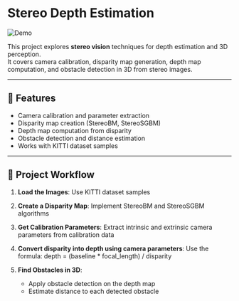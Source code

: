 # Stereo Depth Estimation

![Demo](output/out.gif)

This project explores **stereo vision** techniques for depth estimation and 3D perception.  
It covers camera calibration, disparity map generation, depth map computation, and obstacle detection in 3D from stereo images.

---

## 📌 Features
- Camera calibration and parameter extraction  
- Disparity map creation (StereoBM, StereoSGBM)  
- Depth map computation from disparity  
- Obstacle detection and distance estimation  
- Works with KITTI dataset samples  

---

## 🚀 Project Workflow
1. **Load the Images**: Use KITTI dataset samples

2. **Create a Disparity Map**: Implement StereoBM and StereoSGBM algorithms  

3. **Get Calibration Parameters**: Extract intrinsic and extrinsic camera parameters from calibration data

4. **Convert disparity into depth using camera parameters**:     Use the formula: depth = (baseline * focal_length) / disparity

5. **Find Obstacles in 3D**:  
   - Apply obstacle detection on the depth map  
   - Estimate distance to each detected obstacle

